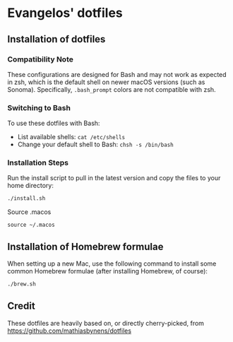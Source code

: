 # Evangelos' dotfiles

## Installation of dotfiles

### Compatibility Note

These configurations are designed for Bash and may not work as expected in zsh, which is the default shell on newer macOS versions (such as Sonoma). Specifically, `.bash_prompt` colors are not compatible with zsh.

### Switching to Bash

To use these dotfiles with Bash:

* List available shells: `cat /etc/shells`
* Change your default shell to Bash: `chsh -s /bin/bash`

### Installation Steps

Run the install script to pull in the latest version and copy the files to your home directory:
```bash
./install.sh
```

Source .macos
```base
source ~/.macos
```

## Installation of Homebrew formulae
When setting up a new Mac, use the following command to install some common Homebrew formulae (after installing Homebrew, of course):
```bash
./brew.sh
```

## Credit
These dotfiles are heavily based on, or directly cherry-picked, from https://github.com/mathiasbynens/dotfiles
